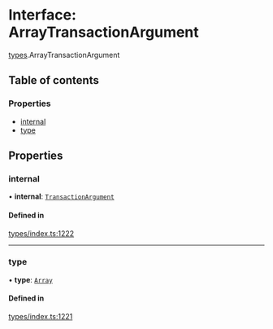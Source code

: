 # Interface: ArrayTransactionArgument

[types](../wiki/types).ArrayTransactionArgument

## Table of contents

### Properties

- [internal](../wiki/types.ArrayTransactionArgument#internal)
- [type](../wiki/types.ArrayTransactionArgument#type)

## Properties

### internal

• **internal**: [`TransactionArgument`](../wiki/types#transactionargument)

#### Defined in

[types/index.ts:1222](https://github.com/PolymeshAssociation/polymesh-sdk/blob/079537ad/src/types/index.ts#L1222)

___

### type

• **type**: [`Array`](../wiki/types.TransactionArgumentType#array)

#### Defined in

[types/index.ts:1221](https://github.com/PolymeshAssociation/polymesh-sdk/blob/079537ad/src/types/index.ts#L1221)
